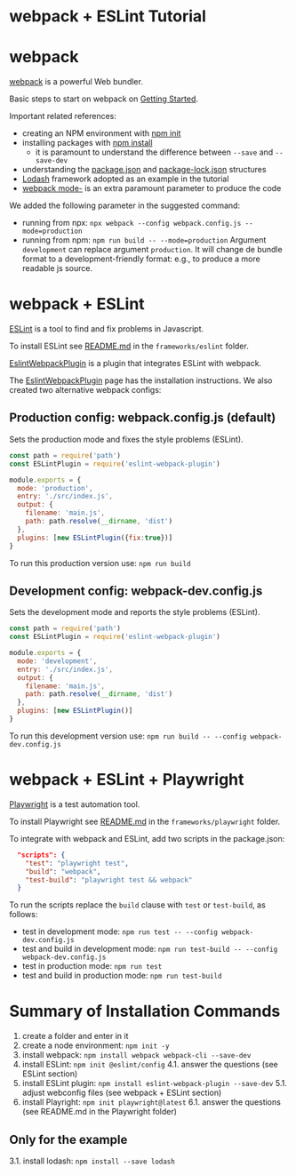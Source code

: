 webpack + ESLint Tutorial
=========================

# webpack

[webpack](https://webpack.js.org/) is a powerful Web bundler.

Basic steps to start on webpack on [Getting Started](https://webpack.js.org/guides/getting-started).

Important related references:
* creating an NPM environment with [npm init](https://docs.npmjs.com/cli/v9/commands/npm-init)
* installing packages with [npm install](https://docs.npmjs.com/cli/v9/commands/npm-install)
  * it is paramount to understand the difference between `--save` and `--save-dev`
* understanding the [package.json](https://docs.npmjs.com/cli/v9/configuring-npm/package-json) and [package-lock.json](https://docs.npmjs.com/cli/v9/configuring-npm/package-lock-json) structures
* [Lodash](https://lodash.com/) framework adopted as an example in the tutorial
* [webpack mode-](https://webpack.js.org/configuration/mode/) is an extra paramount parameter to produce the code

We added the following parameter in the suggested command:
* running from npx: `npx webpack --config webpack.config.js --mode=production`
* running from npm: `npm run build -- --mode=production`
Argument `development` can replace argument `production`. It will change de bundle format to a development-friendly format: e.g., to produce a more readable js source.

# webpack + ESLint

[ESLint](https://eslint.org/) is a tool to find and fix problems in Javascript.

To install ESLint see [README.md](../eslint/README.md) in the `frameworks/eslint` folder.

[EslintWebpackPlugin](https://www.npmjs.com/package/eslint-webpack-plugin) is a plugin that integrates ESLint with webpack.

The [EslintWebpackPlugin](https://www.npmjs.com/package/eslint-webpack-plugin) page has the installation instructions. We also created two alternative webpack configs:

## Production config: webpack.config.js (default)

Sets the production mode and fixes the style problems (ESLint).

~~~js
const path = require('path')
const ESLintPlugin = require('eslint-webpack-plugin')

module.exports = {
  mode: 'production',
  entry: './src/index.js',
  output: {
    filename: 'main.js',
    path: path.resolve(__dirname, 'dist')
  },
  plugins: [new ESLintPlugin({fix:true})]
}
~~~

To run this production version use: `npm run build`

## Development config: webpack-dev.config.js

Sets the development mode and reports the style problems (ESLint).

~~~js
const path = require('path')
const ESLintPlugin = require('eslint-webpack-plugin')

module.exports = {
  mode: 'development',
  entry: './src/index.js',
  output: {
    filename: 'main.js',
    path: path.resolve(__dirname, 'dist')
  },
  plugins: [new ESLintPlugin()]
}
~~~

To run this development version use: `npm run build -- --config webpack-dev.config.js`

# webpack + ESLint + Playwright

[Playwright](https://playwright.dev/) is a test automation tool.

To install Playwright see [README.md](../playwright/README.md) in the `frameworks/playwright` folder.

To integrate with webpack and ESLint, add two scripts in the package.json:

~~~json
  "scripts": {
    "test": "playwright test",
    "build": "webpack",
    "test-build": "playwright test && webpack"
  }
~~~

To run the scripts replace the `build` clause with `test` or `test-build`, as follows:
* test in development mode: `npm run test -- --config webpack-dev.config.js`
* test and build in development mode: `npm run test-build -- --config webpack-dev.config.js`
* test in production mode: `npm run test`
* test and build in production mode: `npm run test-build`

# Summary of Installation Commands

1. create a folder and enter in it
2. create a node environment: `npm init -y`
3. install webpack: `npm install webpack webpack-cli --save-dev`
4. install ESLint: `npm init @eslint/config`
  4.1. answer the questions (see ESLint section)
5. install ESLint plugin: `npm install eslint-webpack-plugin --save-dev`
  5.1. adjust webconfig files (see webpack + ESLint section)
6. install Playright: `npm init playwright@latest`
  6.1. answer the questions (see README.md in the Playwright folder)

## Only for the example
3.1. install lodash: `npm install --save lodash`